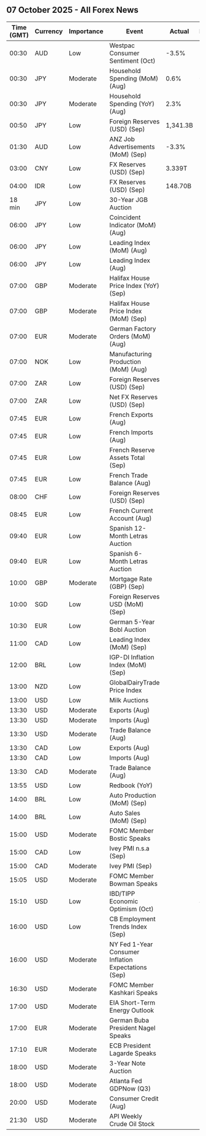 ## 07 October 2025 - All Forex News

| Time (GMT) | Currency | Importance | Event | Actual | Forecast | Previous |
|------|----------|------------|-------|--------|----------|----------|
| 00:30 | AUD | Low | Westpac Consumer Sentiment (Oct) | -3.5% |  | -3.1% |
| 00:30 | JPY | Moderate | Household Spending (MoM) (Aug) | 0.6% | 0.1% | 1.7% |
| 00:30 | JPY | Moderate | Household Spending (YoY) (Aug) | 2.3% | 1.4% | 1.4% |
| 00:50 | JPY | Low | Foreign Reserves (USD) (Sep) | 1,341.3B |  | 1,324.2B |
| 01:30 | AUD | Low | ANZ Job Advertisements (MoM) (Sep) | -3.3% |  | -0.3% |
| 03:00 | CNY | Low | FX Reserves (USD) (Sep) | 3.339T |  | 3.322T |
| 04:00 | IDR | Low | FX Reserves (USD) (Sep) | 148.70B |  | 150.70B |
| 18 min | JPY | Low | 30-Year JGB Auction |  |  | 3.264% |
| 06:00 | JPY | Low | Coincident Indicator (MoM) (Aug) |  |  | -1.8% |
| 06:00 | JPY | Low | Leading Index (MoM) (Aug) |  |  | 1.1% |
| 06:00 | JPY | Low | Leading Index (Aug) |  | 107.1 | 106.1 |
| 07:00 | GBP | Moderate | Halifax House Price Index (YoY) (Sep) |  |  | 2.2% |
| 07:00 | GBP | Moderate | Halifax House Price Index (MoM) (Sep) |  | 0.4% | 0.3% |
| 07:00 | EUR | Moderate | German Factory Orders (MoM) (Aug) |  | 1.3% | -2.9% |
| 07:00 | NOK | Low | Manufacturing Production (MoM) (Aug) |  |  | 0.0% |
| 07:00 | ZAR | Low | Foreign Reserves (USD) (Sep) |  |  | 70.42B |
| 07:00 | ZAR | Low | Net FX Reserves (USD) (Sep) |  |  | 65.899B |
| 07:45 | EUR | Low | French Exports (Aug) |  |  | 52.1B |
| 07:45 | EUR | Low | French Imports (Aug) |  |  | 57.7B |
| 07:45 | EUR | Low | French Reserve Assets Total (Sep) |  |  | 304,802.0M |
| 07:45 | EUR | Low | French Trade Balance (Aug) |  | -5.2B | -5.6B |
| 08:00 | CHF | Low | Foreign Reserves (USD) (Sep) |  |  | 715,124.0B |
| 08:45 | EUR | Low | French Current Account (Aug) |  |  | -2.50B |
| 09:40 | EUR | Low | Spanish 12-Month Letras Auction |  |  | 1.986% |
| 09:40 | EUR | Low | Spanish 6-Month Letras Auction |  |  | 1.958% |
| 10:00 | GBP | Moderate | Mortgage Rate (GBP) (Sep) |  |  | 6.86% |
| 10:00 | SGD | Low | Foreign Reserves USD (MoM) (Sep) |  |  | 391.3B |
| 10:30 | EUR | Low | German 5-Year Bobl Auction |  |  | 2.290% |
| 11:00 | CAD | Low | Leading Index (MoM) (Sep) |  |  | 0.14% |
| 12:00 | BRL | Low | IGP-DI Inflation Index (MoM) (Sep) |  |  | 0.20% |
| 13:00 | NZD | Low | GlobalDairyTrade Price Index |  |  | -0.8% |
| 13:00 | USD | Low | Milk Auctions |  |  | 4,041.0 |
| 13:30 | USD | Moderate | Exports (Aug) |  |  | 280.50B |
| 13:30 | USD | Moderate | Imports (Aug) |  |  | 358.80B |
| 13:30 | USD | Moderate | Trade Balance (Aug) |  | -61.20B | -78.30B |
| 13:30 | CAD | Low | Exports (Aug) |  |  | 61.86B |
| 13:30 | CAD | Low | Imports (Aug) |  |  | 66.80B |
| 13:30 | CAD | Moderate | Trade Balance (Aug) |  | -5.70B | -4.94B |
| 13:55 | USD | Low | Redbook (YoY) |  |  | 5.9% |
| 14:00 | BRL | Low | Auto Production (MoM) (Sep) |  |  | 3.0% |
| 14:00 | BRL | Low | Auto Sales (MoM) (Sep) |  |  | -7.3% |
| 15:00 | USD | Moderate | FOMC Member Bostic Speaks |  |  |  |
| 15:00 | CAD | Low | Ivey PMI n.s.a (Sep) |  |  | 50.0 |
| 15:00 | CAD | Moderate | Ivey PMI (Sep) |  | 51.2 | 50.1 |
| 15:05 | USD | Moderate | FOMC Member Bowman Speaks |  |  |  |
| 15:10 | USD | Low | IBD/TIPP Economic Optimism (Oct) |  | 49.3 | 48.7 |
| 16:00 | USD | Low | CB Employment Trends Index (Sep) |  |  | 106.41 |
| 16:00 | USD | Moderate | NY Fed 1-Year Consumer Inflation Expectations (Sep) |  |  | 3.2% |
| 16:30 | USD | Moderate | FOMC Member Kashkari Speaks |  |  |  |
| 17:00 | USD | Moderate | EIA Short-Term Energy Outlook |  |  |  |
| 17:00 | EUR | Moderate | German Buba President Nagel Speaks |  |  |  |
| 17:10 | EUR | Moderate | ECB President Lagarde Speaks |  |  |  |
| 18:00 | USD | Moderate | 3-Year Note Auction |  |  | 3.485% |
| 18:00 | USD | Moderate | Atlanta Fed GDPNow (Q3) |  | 3.8% | 3.8% |
| 20:00 | USD | Moderate | Consumer Credit (Aug) |  | 14.90B | 16.01B |
| 21:30 | USD | Moderate | API Weekly Crude Oil Stock |  |  | -3.674M |
